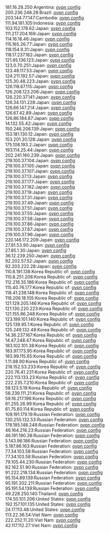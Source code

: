 181.16.28.250:Argentina: [ovpn config](vpn/181_16_28_250.ovpn)  
200.236.248.28:Brazil: [ovpn config](vpn/200_236_248_28.ovpn)  
203.144.77.147:Cambodia: [ovpn config](vpn/203_144_77_147.ovpn)  
111.94.181.105:Indonesia: [ovpn config](vpn/111_94_181_105.ovpn)  
103.152.178.62:Japan: [ovpn config](vpn/103_152_178_62.ovpn)  
111.217.204.169:Japan: [ovpn config](vpn/111_217_204_169.ovpn)  
114.16.18.46:Japan: [ovpn config](vpn/114_16_18_46.ovpn)  
115.165.26.77:Japan: [ovpn config](vpn/115_165_26_77.ovpn)  
118.154.9.31:Japan: [ovpn config](vpn/118_154_9_31.ovpn)  
118.17.237.182:Japan: [ovpn config](vpn/118_17_237_182.ovpn)  
121.85.136.123:Japan: [ovpn config](vpn/121_85_136_123.ovpn)  
123.0.70.251:Japan: [ovpn config](vpn/123_0_70_251.ovpn)  
123.48.117.53:Japan: [ovpn config](vpn/123_48_117_53.ovpn)  
124.211.192.57:Japan: [ovpn config](vpn/124_211_192_57.ovpn)  
125.30.48.223:Japan: [ovpn config](vpn/125_30_48_223.ovpn)  
126.118.67.115:Japan: [ovpn config](vpn/126_118_67_115.ovpn)  
126.208.123.206:Japan: [ovpn config](vpn/126_208_123_206.ovpn)  
126.220.37.141:Japan: [ovpn config](vpn/126_220_37_141.ovpn)  
126.34.131.228:Japan: [ovpn config](vpn/126_34_131_228.ovpn)  
126.66.147.214:Japan: [ovpn config](vpn/126_66_147_214.ovpn)  
126.67.42.89:Japan: [ovpn config](vpn/126_67_42_89.ovpn)  
126.86.184.87:Japan: [ovpn config](vpn/126_86_184_87.ovpn)  
14.132.55.42:Japan: [ovpn config](vpn/14_132_55_42.ovpn)  
150.246.206.139:Japan: [ovpn config](vpn/150_246_206_139.ovpn)  
153.181.130.12:Japan: [ovpn config](vpn/153_181_130_12.ovpn)  
153.201.20.128:Japan: [ovpn config](vpn/153_201_20_128.ovpn)  
175.108.193.2:Japan: [ovpn config](vpn/175_108_193_2.ovpn)  
193.114.25.44:Japan: [ovpn config](vpn/193_114_25_44.ovpn)  
202.241.160.239:Japan: [ovpn config](vpn/202_241_160_239.ovpn)  
219.100.37.104:Japan: [ovpn config](vpn/219_100_37_104.ovpn)  
219.100.37.105:Japan: [ovpn config](vpn/219_100_37_105.ovpn)  
219.100.37.107:Japan: [ovpn config](vpn/219_100_37_107.ovpn)  
219.100.37.13:Japan: [ovpn config](vpn/219_100_37_13.ovpn)  
219.100.37.177:Japan: [ovpn config](vpn/219_100_37_177.ovpn)  
219.100.37.182:Japan: [ovpn config](vpn/219_100_37_182.ovpn)  
219.100.37.19:Japan: [ovpn config](vpn/219_100_37_19.ovpn)  
219.100.37.31:Japan: [ovpn config](vpn/219_100_37_31.ovpn)  
219.100.37.49:Japan: [ovpn config](vpn/219_100_37_49.ovpn)  
219.100.37.51:Japan: [ovpn config](vpn/219_100_37_51.ovpn)  
219.100.37.55:Japan: [ovpn config](vpn/219_100_37_55.ovpn)  
219.100.37.58:Japan: [ovpn config](vpn/219_100_37_58.ovpn)  
219.100.37.86:Japan: [ovpn config](vpn/219_100_37_86.ovpn)  
219.100.37.87:Japan: [ovpn config](vpn/219_100_37_87.ovpn)  
219.100.37.96:Japan: [ovpn config](vpn/219_100_37_96.ovpn)  
220.146.172.209:Japan: [ovpn config](vpn/220_146_172_209.ovpn)  
27.81.53.90:Japan: [ovpn config](vpn/27_81_53_90.ovpn)  
27.85.1.30:Japan: [ovpn config](vpn/27_85_1_30.ovpn)  
36.12.239.250:Japan: [ovpn config](vpn/36_12_239_250.ovpn)  
92.202.57.52:Japan: [ovpn config](vpn/92_202_57_52.ovpn)  
92.203.222.28:Japan: [ovpn config](vpn/92_203_222_28.ovpn)  
110.8.191.138:Korea Republic of: [ovpn config](vpn/110_8_191_138.ovpn)  
110.8.251.208:Korea Republic of: [ovpn config](vpn/110_8_251_208.ovpn)  
112.216.35.186:Korea Republic of: [ovpn config](vpn/112_216_35_186.ovpn)  
115.40.76.177:Korea Republic of: [ovpn config](vpn/115_40_76_177.ovpn)  
118.41.236.148:Korea Republic of: [ovpn config](vpn/118_41_236_148.ovpn)  
119.206.18.105:Korea Republic of: [ovpn config](vpn/119_206_18_105.ovpn)  
121.129.205.146:Korea Republic of: [ovpn config](vpn/121_129_205_146.ovpn)  
121.130.220.223:Korea Republic of: [ovpn config](vpn/121_130_220_223.ovpn)  
121.155.86.248:Korea Republic of: [ovpn config](vpn/121_155_86_248.ovpn)  
123.199.101.140:Korea Republic of: [ovpn config](vpn/123_199_101_140.ovpn)  
125.139.95.1:Korea Republic of: [ovpn config](vpn/125_139_95_1.ovpn)  
125.249.132.48:Korea Republic of: [ovpn config](vpn/125_249_132_48.ovpn)  
14.36.237.167:Korea Republic of: [ovpn config](vpn/14_36_237_167.ovpn)  
14.47.248.47:Korea Republic of: [ovpn config](vpn/14_47_248_47.ovpn)  
183.102.101.38:Korea Republic of: [ovpn config](vpn/183_102_101_38.ovpn)  
183.97.173.95:Korea Republic of: [ovpn config](vpn/183_97_173_95.ovpn)  
183.99.115.65:Korea Republic of: [ovpn config](vpn/183_99_115_65.ovpn)  
1.11.98.90:Korea Republic of: [ovpn config](vpn/1_11_98_90.ovpn)  
218.152.53.233:Korea Republic of: [ovpn config](vpn/218_152_53_233.ovpn)  
220.76.41.231:Korea Republic of: [ovpn config](vpn/220_76_41_231.ovpn)  
222.113.133.23:Korea Republic of: [ovpn config](vpn/222_113_133_23.ovpn)  
222.235.7.210:Korea Republic of: [ovpn config](vpn/222_235_7_210.ovpn)  
58.123.5.19:Korea Republic of: [ovpn config](vpn/58_123_5_19.ovpn)  
58.239.111.21:Korea Republic of: [ovpn config](vpn/58_239_111_21.ovpn)  
59.18.217.196:Korea Republic of: [ovpn config](vpn/59_18_217_196.ovpn)  
61.255.26.99:Korea Republic of: [ovpn config](vpn/61_255_26_99.ovpn)  
61.75.60.114:Korea Republic of: [ovpn config](vpn/61_75_60_114.ovpn)  
109.191.179.19:Russian Federation: [ovpn config](vpn/109_191_179_19.ovpn)  
130.255.132.53:Russian Federation: [ovpn config](vpn/130_255_132_53.ovpn)  
178.185.148.248:Russian Federation: [ovpn config](vpn/178_185_148_248.ovpn)  
46.164.216.23:Russian Federation: [ovpn config](vpn/46_164_216_23.ovpn)  
46.191.190.38:Russian Federation: [ovpn config](vpn/46_191_190_38.ovpn)  
5.143.96.186:Russian Federation: [ovpn config](vpn/5_143_96_186.ovpn)  
5.187.86.163:Russian Federation: [ovpn config](vpn/5_187_86_163.ovpn)  
77.34.103.58:Russian Federation: [ovpn config](vpn/77_34_103_58.ovpn)  
77.34.103.58:Russian Federation: [ovpn config](vpn/77_34_103_58.ovpn)  
79.105.44.230:Russian Federation: [ovpn config](vpn/79_105_44_230.ovpn)  
82.162.51.90:Russian Federation: [ovpn config](vpn/82_162_51_90.ovpn)  
91.222.218.134:Russian Federation: [ovpn config](vpn/91_222_218_134.ovpn)  
95.154.89.139:Russian Federation: [ovpn config](vpn/95_154_89_139.ovpn)  
95.191.202.211:Russian Federation: [ovpn config](vpn/95_191_202_211.ovpn)  
95.191.54.139:Russian Federation: [ovpn config](vpn/95_191_54_139.ovpn)  
49.228.250.140:Thailand: [ovpn config](vpn/49_228_250_140.ovpn)  
174.50.101.206:United States: [ovpn config](vpn/174_50_101_206.ovpn)  
192.157.101.135:United States: [ovpn config](vpn/192_157_101_135.ovpn)  
24.17.113.48:United States: [ovpn config](vpn/24_17_113_48.ovpn)  
113.22.36.54:Viet Nam: [ovpn config](vpn/113_22_36_54.ovpn)  
222.252.11.20:Viet Nam: [ovpn config](vpn/222_252_11_20.ovpn)  
42.117.112.27:Viet Nam: [ovpn config](vpn/42_117_112_27.ovpn)  
